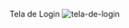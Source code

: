 Tela de Login
![tela-de-login](https://user-images.githubusercontent.com/28787494/136667133-63f6214d-44c5-4fc3-8f08-609e1e654a3f.png)
